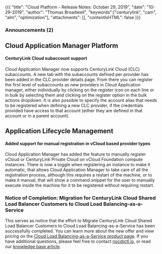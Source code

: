 {{{
"title": "Cloud Platform - Release Notes: October 29, 2019",
"date": "10-29-2019",
"author": "Thomas Broadwell",
"keywords":["centurylink", "cam", "alm", "optimization"],
"attachments": [],
"contentIsHTML": false
}}}

### Announcements (2)

## Cloud Application Manager Platform

#### CenturyLink Cloud subaccount support

Cloud Application Manager now supports CenturyLink Cloud (CLC) subaccounts. A new tab with the subaccounts defined per provider has been added in the CLC provider details page. From there you can register the first level of subaccounts as new providers in Cloud Application manager, either individually by clicking on the register icon on each line or in bulk by selecting them and clicking on the register option in the bulk actions dropdown. It is also possible to specify the account alias that needs to be registered when defining a new CLC provider, if the credentials provided have access to that account (either they are defined in that account or in a parent account). 

## Application Lifecycle Management

#### Added support for manual registration in vCloud based provider types

Cloud Application Manager has added the feature to manually register vCloud or CenturyLink Private Cloud on vCloud Foundation compute instances. There is now a toggle when registering an instance to make it automatic, that allows Cloud Application Manager to take care of all the registration process, although this requires a restart of the machine, or to make it manual, that will show a command snippet for the user to manually execute inside the machine for it to be registered without requiring restart.

### Notice of Completion: Migration for CenturyLink Cloud Shared Load Balancer Customers to Cloud Load Balancing-as-a-Service

This serves as notice that the effort to Migrate CenturyLink Cloud Shared Load Balancer Customers to Cloud Load Balancing-as-a-Service has been successfully completed. You can learn more about the new offer and view pricing on the [Cloud Load Balancing-as-a-Service product page](https://www.ctl.io/load-balancing/). If you have additional questions, please feel free to contact [noc@ctl.io](mailto:noc@ctl.io), or read our [knowledge base article](../../General/LBaaS/LBaaSFAQ.md).
